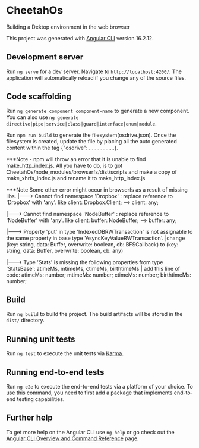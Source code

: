 # CheetahOs

Building a Dektop environment in the web browser

This project was generated with [Angular CLI](https://github.com/angular/angular-cli) version 16.2.12.

## Development server

Run `ng serve` for a dev server. Navigate to `http://localhost:4200/`. The application will automatically reload if you change any of the source files.

## Code scaffolding

Run `ng generate component component-name` to generate a new component. You can also use `ng generate directive|pipe|service|class|guard|interface|enum|module`.

Run `npm run build` to generate the filesystem(osdrive.json). Once the filesystem is created, update the file by placing all the auto generated content within the tag {"osdrive": .................}.

***Note - npm will throw an error that it is unable to find make_http_index.js. All you have to do, is to got CheetahOs/node_modules/browserfs/dist/scripts and make a copy of make_xhrfs_index.js and rename it to  make_http_index.js

***Note Some other error might occur in browserfs as a result of missing libs.
|---> Cannot find namespace 'Dropbox' : replace reference to 'Dropbox' with 'any'. like client: Dropbox.Client; --> client: any;

|---> Cannot find namespace 'NodeBuffer' : replace reference to 'NodeBuffer' with 'any'. like client: buffer: NodeBuffer; --> buffer: any;

|---> Property 'put' in type 'IndexedDBRWTransaction' is not assignable to the same property in base type 'AsyncKeyValueRWTransaction'.
 |change (key: string, data: Buffer, overwrite: boolean, cb: BFSCallback<boolean>)  to (key: string, data: Buffer, overwrite: boolean, cb: any) 

|---> Type 'Stats' is missing the following properties from type 'StatsBase<number>': atimeMs, mtimeMs, ctimeMs, birthtimeMs
 | add this line of code:  atimeMs: number; mtimeMs: number; ctimeMs: number; birthtimeMs: number;

## Build

Run `ng build` to build the project. The build artifacts will be stored in the `dist/` directory.

## Running unit tests

Run `ng test` to execute the unit tests via [Karma](https://karma-runner.github.io).

## Running end-to-end tests

Run `ng e2e` to execute the end-to-end tests via a platform of your choice. To use this command, you need to first add a package that implements end-to-end testing capabilities.

## Further help

To get more help on the Angular CLI use `ng help` or go check out the [Angular CLI Overview and Command Reference](https://angular.io/cli) page.
